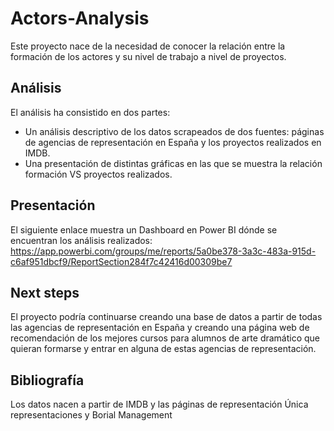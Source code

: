 # Actors-Analysis

Este proyecto nace de la necesidad de conocer la relación entre la formación de los actores y su nivel de trabajo a nivel de proyectos.

## Análisis

El análisis ha consistido en dos partes: 
* Un análisis descriptivo de los datos scrapeados de dos fuentes: páginas de agencias de representación en España y los proyectos realizados en IMDB.
* Una presentación de distintas gráficas en las que se muestra la relación formación VS proyectos realizados.

## Presentación

El siguiente enlace muestra un Dashboard en Power BI dónde se encuentran los análisis realizados: https://app.powerbi.com/groups/me/reports/5a0be378-3a3c-483a-915d-c6af951dbcf9/ReportSection284f7c42416d00309be7

## Next steps

El proyecto podría continuarse creando una base de datos a partir de todas las agencias de representación en España y creando una página web de recomendación de los mejores cursos para alumnos de arte dramático que quieran formarse y entrar en alguna de estas agencias de representación.

## Bibliografía

Los datos nacen a partir de IMDB y las páginas de representación Única representaciones y Borial Management
